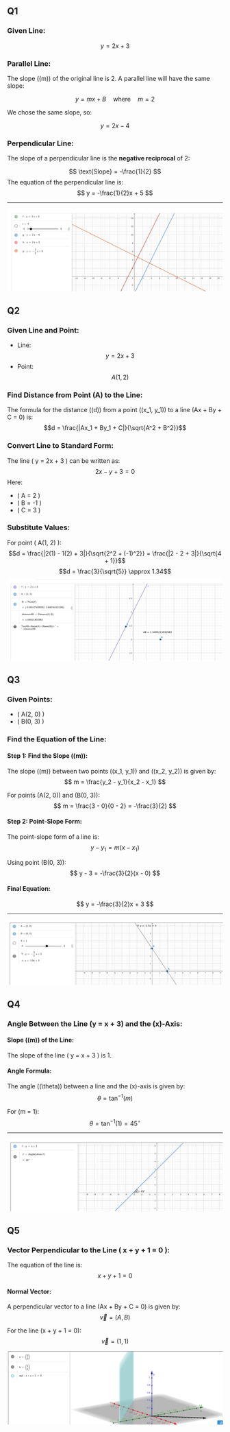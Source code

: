 
## Q1

### Given Line:
$$y = 2x + 3$$

### **Parallel Line:**

The slope (\(m\)) of the original line is 2. A parallel line will have the same slope:

$$y = mx + B \quad \text{where} \quad m = 2$$

We chose the same slope, so:

$$y = 2x - 4$$

### **Perpendicular Line:**

The slope of a perpendicular line is the **negative reciprocal** of 2:

$$ \text{Slope} = -\frac{1}{2} $$
The equation of the perpendicular line is:
$$ y = -\frac{1}{2}x + 5 $$

---
![alt text](image-1.png)

## Q2

### Given Line and Point:
- Line: $$y = 2x + 3$$
- Point: $$A(1, 2)$$

### **Find Distance from Point \(A\) to the Line:**
The formula for the distance (\(d\)) from a point \((x_1, y_1)\) to a line \(Ax + By + C = 0\) is:
$$d = \frac{|Ax_1 + By_1 + C|}{\sqrt{A^2 + B^2}}$$

### **Convert Line to Standard Form:**

The line \( y = 2x + 3 \) can be written as:
$$2x - y + 3 = 0$$
Here:
- \( A = 2 \)
- \( B = -1 \)
- \( C = 3 \)

### **Substitute Values:**
For point \( A(1, 2) \):
$$d = \frac{|2(1) - 1(2) + 3|}{\sqrt{2^2 + (-1)^2}} = \frac{|2 - 2 + 3|}{\sqrt{4 + 1}}$$
$$d = \frac{3}{\sqrt{5}} \approx 1.34$$
![alt text](image-2.png)


## Q3

### Given Points:
- \( A(2, 0) \)
- \( B(0, 3) \)

### **Find the Equation of the Line:**

#### **Step 1: Find the Slope (\(m\)):**
The slope (\(m\)) between two points \((x_1, y_1)\) and \((x_2, y_2)\) is given by:
$$ m = \frac{y_2 - y_1}{x_2 - x_1} $$

For points \(A(2, 0)\) and \(B(0, 3)\):
$$ m = \frac{3 - 0}{0 - 2} = -\frac{3}{2} $$

#### **Step 2: Point-Slope Form:**
The point-slope form of a line is:
$$ y - y_1 = m(x - x_1) $$

Using point \(B(0, 3)\):
$$ y - 3 = -\frac{3}{2}(x - 0) $$

#### **Final Equation:**
$$ y = -\frac{3}{2}x + 3 $$

---
![alt text](image.png)

## Q4

### **Angle Between the Line \(y = x + 3\) and the \(x\)-Axis:**

#### **Slope (\(m\)) of the Line:**
The slope of the line \( y = x + 3 \) is 1.

#### **Angle Formula:**
The angle (\(\theta\)) between a line and the \(x\)-axis is given by:
$$ \theta = \tan^{-1}(m) $$

For \(m = 1\):
$$ \theta = \tan^{-1}(1) = 45^\circ $$

---
![alt text](image-3.png)

## Q5

### **Vector Perpendicular to the Line \( x + y + 1 = 0 \):**

The equation of the line is:
$$ x + y + 1 = 0 $$

#### **Normal Vector:**
A perpendicular vector to a line \(Ax + By + C = 0\) is given by:
$$ \vec{v} = (A, B) $$

For the line \(x + y + 1 = 0\):
$$ \vec{v} = (1, 1) $$

![alt text](image-4.png)